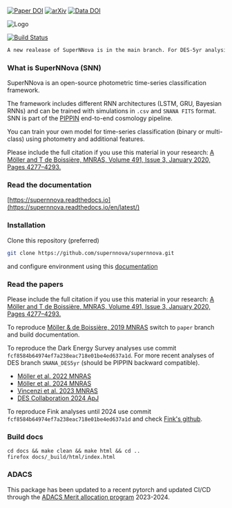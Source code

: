 [![Paper DOI](https://img.shields.io/badge/Paper%20DOI-10.1093%2Fmnras%2Fstz3312-green)](https://doi.org/10.1093/mnras/stz3312) 
[![arXiv](https://img.shields.io/badge/arxiv-astro--ph%2F1901.06384-red)](https://arxiv.org/abs/1901.06384) 
[![Data DOI](https://zenodo.org/badge/DOI/10.5281/zenodo.3265189.svg)](https://doi.org/10.5281/zenodo.3265189)

![Logo](docs/assets/SuperNNova.png)

[![Build Status](https://travis-ci.org/supernnova/SuperNNova.svg?branch=master)](https://travis-ci.org/supernnova/SuperNNova)

```bash
A new realease of SuperNNova is in the main branch. For DES-5yr analysis please use the branch SNANA_DES5yr (and any other analysis using the syntax: python run.py)
```

### What is SuperNNova (SNN)

SuperNNova is an open-source photometric time-series classification framework.

The framework includes different RNN architectures (LSTM, GRU, Bayesian RNNs) and can be trained with simulations in `.csv` and `SNANA FITS` format. SNN is part of the [PIPPIN](https://github.com/dessn/Pippin) end-to-end cosmology pipeline.

You can train your own model for time-series classification (binary or multi-class) using photometry and additional features.

Please include the full citation if you use this material in your research: [A Möller and T de Boissière,
MNRAS, Volume 491, Issue 3, January 2020, Pages 4277–4293.](https://academic.oup.com/mnras/article-abstract/491/3/4277/5651173)

### Read the documentation
[https://supernnova.readthedocs.io](https://supernnova.readthedocs.io/en/latest/)


### Installation
Clone this repository (preferred)
```bash
git clone https://github.com/supernnova/supernnova.git
```
and configure environment using this [documentation](https://supernnova.readthedocs.io/en/latest/installation/python.html)


### Read the papers

Please include the full citation if you use this material in your research: [A Möller and T de Boissière,
MNRAS, Volume 491, Issue 3, January 2020, Pages 4277–4293.](https://academic.oup.com/mnras/article-abstract/491/3/4277/5651173)

To reproduce [Möller & de Boissière, 2019 MNRAS](https://academic.oup.com/mnras/article-abstract/491/3/4277/5651173) switch to `paper` branch and build documentation.

To reproduce the Dark Energy Survey analyses use commit `fcf8584b64974ef7a238eac718e01be4ed637a1d`. For more recent analyses of DES branch `SNANA_DES5yr` (should be PIPPIN backward compatible).
- [Möller et al. 2022 MNRAS](https://ui.adsabs.harvard.edu/abs/2022MNRAS.514.5159M/abstract)
- [Möller et al. 2024 MNRAS](https://ui.adsabs.harvard.edu/abs/2024MNRAS.533.2073M/abstract)
- [Vincenzi et al. 2023 MNRAS](https://ui.adsabs.harvard.edu/abs/2023MNRAS.518.1106V/abstract)
- [DES Collaboration 2024 ApJ](https://ui.adsabs.harvard.edu/abs/2024ApJ...973L..14D/abstract)

To reproduce Fink analyses until 2024 use commit `fcf8584b64974ef7a238eac718e01be4ed637a1d` and check [Fink's github](https://github.com/astrolabsoftware/fink-science).

### Build docs <a name="docs"></a>

    cd docs && make clean && make html && cd ..
    firefox docs/_build/html/index.html


### ADACS
This package has been updated to a recent pytorch and updated CI/CD through the [ADACS Merit allocation program](https://adacs.org.au/merit-allocation-program) 2023-2024.
